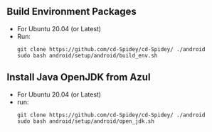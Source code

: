## Build Environment Packages
- For Ubuntu 20.04 (or Latest)
- Run:
  ```
  git clone https://github.com/cd-Spidey/cd-Spidey/ ./android
  sudo bash android/setup/android/build_env.sh
  ```
## Install Java OpenJDK from Azul 
- For Ubuntu 20.04 (or Latest)
- run:
  ```
  git clone https://github.com/cd-Spidey/cd-Spidey/ ./android
  sudo bash android/setup/android/open_jdk.sh
  ```
